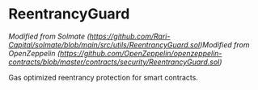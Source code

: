 # ReentrancyGuard

*Modified from Solmate (https://github.com/Rari-Capital/solmate/blob/main/src/utils/ReentrancyGuard.sol)Modified from OpenZeppelin (https://github.com/OpenZeppelin/openzeppelin-contracts/blob/master/contracts/security/ReentrancyGuard.sol)*



Gas optimized reentrancy protection for smart contracts.





